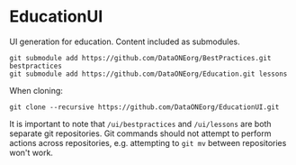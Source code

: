 # EducationUI

UI generation for education. Content included as submodules.

```
git submodule add https://github.com/DataONEorg/BestPractices.git bestpractices
git submodule add https://github.com/DataONEorg/Education.git lessons
```

When cloning:

```
git clone --recursive https://github.com/DataONEorg/EducationUI.git
```

It is important to note that `/ui/bestpractices` and `/ui/lessons` are both
separate git repositories. Git commands should not attempt to perform actions
across repositories, e.g. attempting to `git mv` between repositories won't
work.
